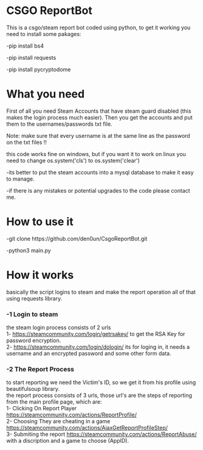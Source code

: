 # CSGO ReportBot
<p>This is a csgo/steam report bot coded using python, to get it working you need to install some pakages:</p>
<p>-pip install bs4</p>
<p>-pip install requests</p>
<p>-pip install pycryptodome</p>

# What you need
<p>First of all you need Steam Accounts that have steam guard disabled (this makes the login process much easier). Then you get the accounts and put them to the usernames/passwords txt file.</p>

Note: make sure that every username is at the same line as the password on the txt files !!<br>

this code works fine on windows, but if you want it to work on linux you need to change os.system('cls') to os.system('clear')<br>

-its better to put the steam accounts into a mysql database to make it easy to manage.<br>

-if there is any mistakes or potential upgrades to the code please contact me.</p>

# How to use it

<p>-git clone https://github.com/den0un/CsgoReportBot.git</p>

<p>-python3 main.py</p>

# How it works

<p> basically the script logins to steam and make the report operation all of that using requests library.</p>

### -1 Login to steam

the steam login process consists of 2 urls<br>
1- https://steamcommunity.com/login/getrsakey/ to get the RSA Key for password encryption.<br>
2- https://steamcommunity.com/login/dologin/ its for loging in, it needs a username and an encrypted password and some other form data.<br>


### -2 The Report Process

to start reporting we need the Victim's ID, so we get it from his profile using beautifulsoup library.<br>
the report process consists of 3 urls, those url's are the steps of reporting from the main profile page, which are:<br>
1- Clicking On Report Player https://steamcommunity.com/actions/ReportProfile/<br>
2- Choosing They are cheating in a game https://steamcommunity.com/actions/AjaxGetReportProfileStep/<br>
3- Submiting the report https://steamcommunity.com/actions/ReportAbuse/ with a discription and a game to choose (AppID).






